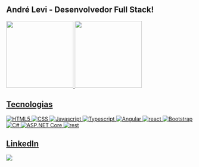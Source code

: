 ## André Levi - Desenvolvedor Full Stack!

<div align="">
 <a href="https://github.com/LeviAndre">
 <img height="180em" src="https://github-readme-stats.vercel.app/api?username=LeviAndre&show_icons=true&theme=tokyonight&include_all_commits=true&count_private=true"/>
 <img height="180em" src="https://github-readme-stats.vercel.app/api/top-langs/?username=LeviAndre&layout=compact&langs_count=7&theme=tokyonight"/>
</div>
   
## Tecnologias

![HTML5](https://img.icons8.com/color/30/000000/html-5.png) 
![CSS](https://img.icons8.com/color/30/000000/css3.png) 
![Javascript](https://img.icons8.com/color/30/000000/javascript.png) 
![Typescript](https://img.icons8.com/fluency/30/typescript--v2.png) 
![Angular](https://img.icons8.com/color/30/000000/angularjs.png) 
![react](https://img.icons8.com/color/30/react-native.png)
![Bootstrap](https://img.icons8.com/color/30/000000/bootstrap.png) 
![C#](https://img.icons8.com/fluency/30/c-sharp-logo.png) 
![ASP.NET Core](https://img.icons8.com/color/30/net-framework.png) 
![rest](https://img.icons8.com/external-tal-revivo-color-tal-revivo/30/external-postman-is-the-only-complete-api-development-environment-logo-color-tal-revivo.png) 

## LinkedIn

<div>
<a href="https://www.linkedin.com/in/andr%C3%A9-levi-412321190/" target="_blank"><img src="https://img.shields.io/badge/-LinkedIn-%230077B5?style=for-the-badge&logo=linkedin&logoColor=white" target="_blank"></a>   
</div>
